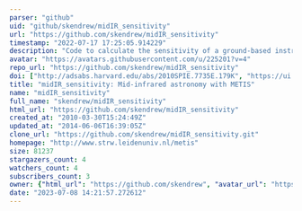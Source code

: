```yaml
---
parser: "github"
uid: "github/skendrew/midIR_sensitivity"
url: "https://github.com/skendrew/midIR_sensitivity"
timestamp: "2022-07-17 17:25:05.914229"
description: "Code to calculate the sensitivity of a ground-based instrument for astronomy at mid-infrared wavelengths (3-15 micron). Written for the METIS instrument for the E-ELT but easily customisable."
avatar: "https://avatars.githubusercontent.com/u/225201?v=4"
repo_url: "https://github.com/skendrew/midIR_sensitivity"
doi: ["http://adsabs.harvard.edu/abs/2010SPIE.7735E.179K", "https://ui.adsabs.harvard.edu/abs/2010ascl.soft10008K/abstract"]
title: "midIR_sensitivity: Mid-infrared astronomy with METIS"
name: "midIR_sensitivity"
full_name: "skendrew/midIR_sensitivity"
html_url: "https://github.com/skendrew/midIR_sensitivity"
created_at: "2010-03-30T15:24:49Z"
updated_at: "2014-06-06T16:39:05Z"
clone_url: "https://github.com/skendrew/midIR_sensitivity.git"
homepage: "http://www.strw.leidenuniv.nl/metis"
size: 81237
stargazers_count: 4
watchers_count: 4
subscribers_count: 3
owner: {"html_url": "https://github.com/skendrew", "avatar_url": "https://avatars.githubusercontent.com/u/225201?v=4", "login": "skendrew", "type": "User"}
date: "2023-07-08 14:21:57.272612"
---
```

